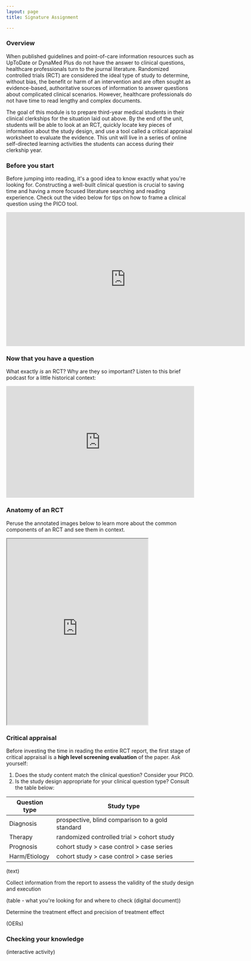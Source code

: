 ```yaml
---
layout: page
title: Signature Assignment 

---
```


### Overview
When published guidelines and point-of-care information resources such as UpToDate or DynaMed Plus do not have the answer to clinical questions, healthcare professionals turn to the journal literature. Randomized controlled trials (RCT) are considered the ideal type of study to determine, without bias, the benefit or harm of an intervention and are often sought as evidence-based, authoritative sources of information to answer questions about complicated clinical scenarios. However, healthcare professionals do not have time to read lengthy and complex documents.

The goal of this module is to prepare third-year medical students in their clinical clerkships for the situation laid out above. By the end of the unit, students will be able to look at an RCT, quickly locate key pieces of information about the study design, and use a tool called a critical appraisal worksheet to evaluate the evidence. This unit will live in a series of online self-directed learning activities the students can access during their clerkship year.

### Before you start
Before jumping into reading, it's a good idea to know exactly what you're looking for. Constructing a well-built clinical question is crucial to saving time and having a more focused literature searching and reading experience. Check out the video below for tips on how to frame a clinical question using the PICO tool.

<iframe src="https://player.vimeo.com/video/305806342?title=0&byline=0&portrait=0" width="640" height="360" frameborder="0" webkitallowfullscreen mozallowfullscreen allowfullscreen></iframe>

### Now that you have a question
What exactly *is* an RCT? Why are they so important? Listen to this brief podcast for a little historical context: 
<iframe width="100%" height="300" scrolling="no" frameborder="no" allow="autoplay" src="https://w.soundcloud.com/player/?url=https%3A//api.soundcloud.com/tracks/537908547&color=%23ff5500&auto_play=false&hide_related=false&show_comments=true&show_user=true&show_reposts=false&show_teaser=true&visual=true"></iframe>

### Anatomy of an RCT
Peruse the annotated images below to learn more about the common components of an RCT and see them in context.

<iframe src="https://caitlinmeyer.github.io/idt-portfolio/300x/docs/RCT-anatomy.pdf" width="75%" height="500"></iframe>


### Critical appraisal

Before investing the time in reading the entire RCT report, the first stage of critical appraisal is a **high level screening evaluation** of the paper. Ask yourself: 
1. Does the study content match the clinical question? Consider your PICO.<BR>
2. Is the study design appropriate for your clinical question type? Consult the table below: 
  
| Question type | Study type                                    |
|---------------|--------------------------------------------------|
| Diagnosis     | prospective, blind comparison to a gold standard |
| Therapy       | randomized controlled trial > cohort study       |
| Prognosis     | cohort study > case control > case series        |
| Harm/Etiology | cohort study > case control > case series        |

(text)

Collect information from the report to assess the validity of the study design and execution

(table - what you're looking for and where to check (digital document))

Determine the treatment effect and precision of treatment effect

(OERs)

### Checking your knowledge
(interactive activity)
